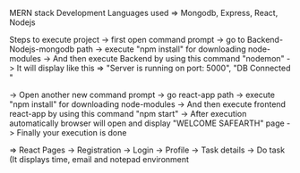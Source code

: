 MERN stack Development
Languages used => Mongodb, Express, React, Nodejs

Steps to execute project
  -> first open command prompt
  -> go to Backend-Nodejs-mongodb path
  -> execute "npm install" for downloading node-modules
  -> And then execute Backend by using this command "nodemon"
  -> It will display like this => "Server is running on port: 5000", "DB Connected "
  
  -> Open another new command prompt
  -> go react-app path
  -> execute "npm install" for downloading node-modules
  -> And then execute frontend react-app by using this command "npm start"
  -> After execution automatically browser will open and display "WELCOME SAFEARTH" page
  -> Finally your execution is done
  
  => React Pages
      -> Registration 
      -> Login
      -> Profile
      -> Task details
      -> Do task (It displays time, email and notepad environment
